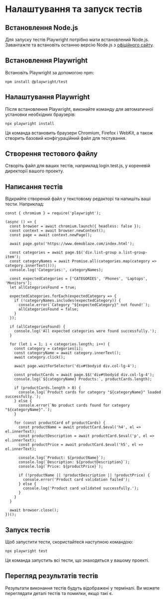 # Налаштування та запуск тестів

## Встановлення Node.js

Для запуску тестів Playwright потрібно мати встановлений Node.js. Завантажте та встановіть останню версію Node.js з [офіційного сайту](https://nodejs.org/).

## Встановлення Playwright

Встановіть Playwright за допомогою npm:

    npm install @playwright/test

## Налаштування Playwright
Після встановлення Playwright, виконайте команду для автоматичної установки необхідних браузерів:

    npx playwright install
Ця команда встановить браузери Chromium, Firefox і WebKit, а також створить базовий конфігураційний файл для тестування.

## Створення тестового файлу
Створіть файл для ваших тестів, наприклад login.test.js, у кореневій директорії вашого проекту.

## Написання тестів
Відкрийте створений файл у текстовому редакторі та напишіть ваші тести. Наприклад:

    const { chromium } = require('playwright');
    
    (async () => {
      const browser = await chromium.launch({ headless: false });
      const context = await browser.newContext();
      const page = await context.newPage();
    
      await page.goto('https://www.demoblaze.com/index.html');
    
      const categories = await page.$$('div.list-group a.list-group-item');
      const categoryNames = await Promise.all(categories.map(category => category.innerText()));
      console.log('Categories:', categoryNames);
    
      const expectedCategories = ['CATEGORIES', 'Phones', 'Laptops', 'Monitors'];
      let allCategoriesFound = true;
    
      expectedCategories.forEach(expectedCategory => {
        if (!categoryNames.includes(expectedCategory)) {
          console.error(`Category "${expectedCategory}" not found!`);
          allCategoriesFound = false;
        }
      });
    
      if (allCategoriesFound) {
        console.log('All expected categories were found successfully.');
      }
    
      for (let i = 1; i < categories.length; i++) {
        const category = categories[i];
        const categoryName = await category.innerText();
        await category.click();
    
        await page.waitForSelector('div#tbodyid div.col-lg-4');
    
        const productCards = await page.$$('div#tbodyid div.col-lg-4');
        console.log(`${categoryName} Products:`, productCards.length);
    
        if (productCards.length > 0) {
          console.log(`Product cards for category "${categoryName}" loaded successfully.`);
        } else {
          console.error(`No product cards found for category "${categoryName}".`);
        }
    
        for (const productCard of productCards) {
          const productName = await productCard.$eval('h4', el => el.innerText);
          const productDescription = await productCard.$eval('p', el => el.innerText);
          const productPrice = await productCard.$eval('h5', el => el.innerText);
    
          console.log(`Product: ${productName}`);
          console.log(`Description: ${productDescription}`);
          console.log(`Price: ${productPrice}`);
    
          if (!productName || !productDescription || !productPrice) {
            console.error('Product card validation failed');
          } else {
            console.log('Product card validated successfully.');
          }
        }
      }
    
      await browser.close();
    })();

## Запуск тестів
Щоб запустити тести, скористайтеся наступною командою:

    npx playwright test
Ця команда запустить всі тести, що знаходяться у вашому проекті.

## Перегляд результатів тестів
Результати виконання тестів будуть відображені у терміналі. Ви можете переглядати деталі тестів та помилки, якщо такі є.
